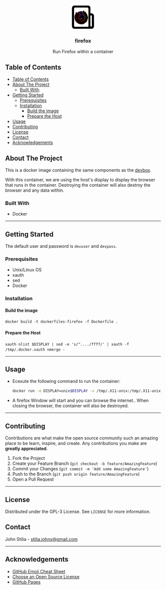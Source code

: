 <!-- PROJECT LOGO -->
<br />
<p align="center">
    <img src=".assets/logo.png" alt="master Logo" width="80" height="80">
  </a>

  <h3 align="center">firefox</h3>

  <p align="center">
    Run Firefox within a container
</p>

<!-- TABLE OF CONTENTS -->

## Table of Contents

- [Table of Contents](#table-of-contents)
- [About The Project](#about-the-project)
  - [Built With](#built-with)
- [Getting Started](#getting-started)
  - [Prerequisites](#prerequisites)
  - [Installation](#installation)
    - [Build the image](#build-the-image)
    - [Prepare the Host](#prepare-the-host)
- [Usage](#usage)
- [Contributing](#contributing)
- [License](#license)
- [Contact](#contact)
- [Acknowledgements](#acknowledgements)

<!-- ABOUT THE PROJECT -->

## About The Project

This is a docker image containing the same components as the [devbox](../devbox/README.md).

With this container, we are using the host's display to display the browser that runs in the container. Destroying the container will also destroy the browser and any data within.

### Built With

- Docker

---

<!-- GETTING STARTED -->

## Getting Started

The default user and password is `devuser` and `devpass`.

### Prerequisites

- Unix/Linux OS
- xauth
- sed
- Docker

### Installation

#### Build the image

`docker build -t dockerfiles-firefox -f Dockerfile .`

#### Prepare the Host

`xauth nlist $DISPLAY | sed -e 's/^..../ffff/' | xauth -f /tmp/.docker.xauth nmerge -`

---

<!-- USAGE EXAMPLES -->

## Usage

- Ecexute the following command to run the container:

  ```bash
  docker run -e DISPLAY=unix$DISPLAY -v /tmp/.X11-unix:/tmp/.X11-unix -v /tmp/.docker.xauth:/tmp/.docker.xauth:rw -e XAUTHORITY=/tmp/.docker.xauth dockerfiles-firefox
  ```

- A firefox Window will start and you can browse the internet.. When closing the browser, the container will also be destroyed.

---

<!-- CONTRIBUTING -->

## Contributing

Contributions are what make the open source community such an amazing place to be learn, inspire, and create. Any contributions you make are **greatly appreciated**.

1. Fork the Project
2. Create your Feature Branch (`git checkout -b feature/AmazingFeature`)
3. Commit your Changes (`git commit -m 'Add some AmazingFeature'`)
4. Push to the Branch (`git push origin feature/AmazingFeature`)
5. Open a Pull Request

---

<!-- LICENSE -->

## License

Distributed under the GPL-3 License. See `LICENSE` for more information.

<!-- CONTACT -->

## Contact

John Stilia - stilia.johny@gmail.com

---

<!-- ACKNOWLEDGEMENTS -->

## Acknowledgements

- [GitHub Emoji Cheat Sheet](https://www.webpagefx.com/tools/emoji-cheat-sheet)
- [Choose an Open Source License](https://choosealicense.com)
- [GitHub Pages](https://pages.github.com)
